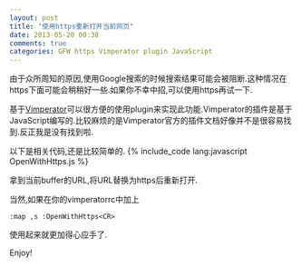 ```yaml
---
layout: post
title: "使用https重新打开当前网页"
date: 2013-05-20 00:38
comments: true
categories: GFW https Vimperator plugin JavaScript
---
```


由于众所周知的原因,使用Google搜索的时候搜索结果可能会被阻断.这种情况在https下面可能会稍稍好一些.如果你不幸中招,可以使用https再试一下.

基于[Vimperator](http://www.vimperator.org/vimperator)可以很方便的使用plugin来实现此功能.Vimperator的插件是基于JavaScript编写的.比较麻烦的是Vimperator官方的插件文档好像并不是很容易找到.反正我是没有找到啦.


以下是相关代码,还是比较简单的.
{% include_code lang:javascript OpenWithHttps.js %}

拿到当前buffer的URL,将URL替换为https后重新打开.

当然,如果在你的vimperatorrc中加上
```
:map ,s :OpenWithHttps<CR>
```
使用起来就更加得心应手了.

Enjoy!
